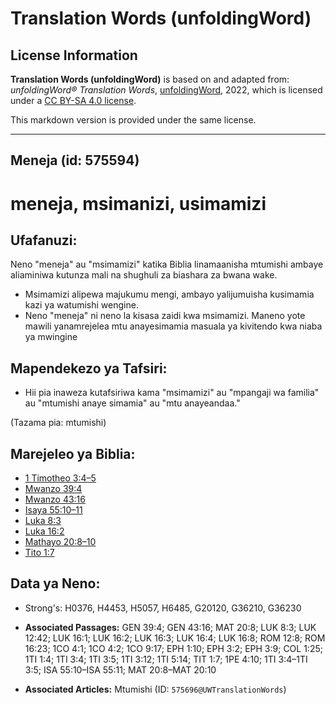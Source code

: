 # Translation Words (unfoldingWord)

## License Information

**Translation Words (unfoldingWord)** is based on and adapted from: _unfoldingWord® Translation Words_, [unfoldingWord](https://unfoldingword.org/utw), 2022, which is licensed under a [CC BY-SA 4.0 license](https://creativecommons.org/licenses/by-sa/4.0/legalcode.en).

This markdown version is provided under the same license.



--------------------------------

## Meneja (id: 575594)

meneja, msimanizi, usimamizi
============================

Ufafanuzi:
----------

Neno "meneja" au "msimamizi" katika Biblia linamaanisha mtumishi ambaye aliaminiwa kutunza mali na shughuli za biashara za bwana wake.

* Msimamizi alipewa majukumu mengi, ambayo yalijumuisha kusimamia kazi ya watumishi wengine.
* Neno "meneja" ni neno la kisasa zaidi kwa msimamizi. Maneno yote mawili yanamrejelea mtu anayesimamia masuala ya kivitendo kwa niaba ya mwingine

Mapendekezo ya Tafsiri:
-----------------------

* Hii pia inaweza kutafsiriwa kama "msimamizi" au "mpangaji wa familia" au "mtumishi anaye simamia" au "mtu anayeandaa."

(Tazama pia: mtumishi)

Marejeleo ya Biblia:
--------------------

* [1 Timotheo 3:4–5](https://ref.ly/1Tim3:4-1Tim3:5)
* [Mwanzo 39:4](https://ref.ly/Gen39:4)
* [Mwanzo 43:16](https://ref.ly/Gen43:16)
* [Isaya 55:10–11](https://ref.ly/Isa55:10-Isa55:11)
* [Luka 8:3](https://ref.ly/Luke8:3)
* [Luka 16:2](https://ref.ly/Luke16:2)
* [Mathayo 20:8–10](https://ref.ly/Matt20:8-Matt20:10)
* [Tito 1:7](https://ref.ly/Titus1:7)

Data ya Neno:
-------------

* Strong's: H0376, H4453, H5057, H6485, G20120, G36210, G36230

* **Associated Passages:** GEN 39:4; GEN 43:16; MAT 20:8; LUK 8:3; LUK 12:42; LUK 16:1; LUK 16:2; LUK 16:3; LUK 16:4; LUK 16:8; ROM 12:8; ROM 16:23; 1CO 4:1; 1CO 4:2; 1CO 9:17; EPH 1:10; EPH 3:2; EPH 3:9; COL 1:25; 1TI 1:4; 1TI 3:4; 1TI 3:5; 1TI 3:12; 1TI 5:14; TIT 1:7; 1PE 4:10; 1TI 3:4–1TI 3:5; ISA 55:10–ISA 55:11; MAT 20:8–MAT 20:10
* **Associated Articles:** Mtumishi (ID: `575696@UWTranslationWords`)

